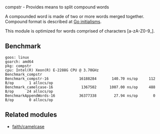 compstr - Provides means to split compound words

A compounded word is made of two or more words merged together.
Compound format is described at [Go initialisms](
https://github.com/golang/go/wiki/CodeReviewComments#initialisms
).

This module is optimized for words comprised of characters
[a-zA-Z0-9_].

## Benchmark

    goos: linux
    goarch: amd64
    pkg: compstr
    cpu: Intel(R) Xeon(R) E-2288G CPU @ 3.70GHz
    Benchmark_compstr
    Benchmark_compstr-16              16188284       140.70 ns/op     112 B/op       1 allocs/op
    Benchmark_camelcase-16             1367502      1007.00 ns/op     488 B/op      24 allocs/op
    BenchmarkAppendWords-16           36377338        27.94 ns/op       0 B/op       0 allocs/op


## Related modules

- [faith/camelcase](https://pkg.go.dev/github.com/fatih/camelcase)

